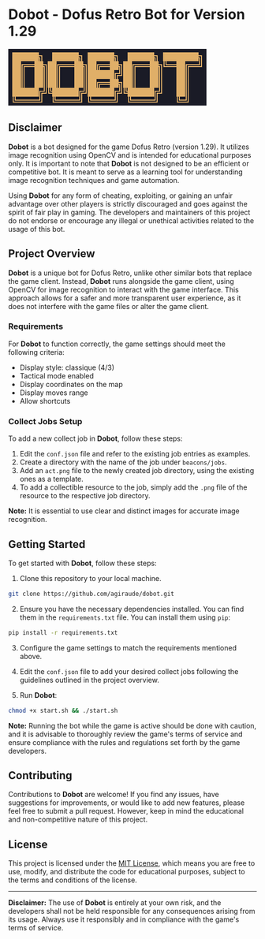 # Dobot - Dofus Retro Bot for Version 1.29

![Dobot Logo](https://github.com/agiraudet/dobot/blob/main/beacons/misc/logo.png)

## Disclaimer

**Dobot** is a bot designed for the game Dofus Retro (version 1.29). It utilizes image recognition using OpenCV and is intended for educational purposes only. It is important to note that **Dobot** is not designed to be an efficient or competitive bot. It is meant to serve as a learning tool for understanding image recognition techniques and game automation.

Using **Dobot** for any form of cheating, exploiting, or gaining an unfair advantage over other players is strictly discouraged and goes against the spirit of fair play in gaming. The developers and maintainers of this project do not endorse or encourage any illegal or unethical activities related to the usage of this bot.

## Project Overview

**Dobot** is a unique bot for Dofus Retro, unlike other similar bots that replace the game client. Instead, **Dobot** runs alongside the game client, using OpenCV for image recognition to interact with the game interface. This approach allows for a safer and more transparent user experience, as it does not interfere with the game files or alter the game client.

### Requirements

For **Dobot** to function correctly, the game settings should meet the following criteria:

- Display style: classique (4/3)
- Tactical mode enabled
- Display coordinates on the map
- Display moves range
- Allow shortcuts

### Collect Jobs Setup

To add a new collect job in **Dobot**, follow these steps:

1. Edit the `conf.json` file and refer to the existing job entries as examples.
2. Create a directory with the name of the job under `beacons/jobs`.
3. Add an `act.png` file to the newly created job directory, using the existing ones as a template.
4. To add a collectible resource to the job, simply add the `.png` file of the resource to the respective job directory.

**Note:** It is essential to use clear and distinct images for accurate image recognition.

## Getting Started

To get started with **Dobot**, follow these steps:

1. Clone this repository to your local machine.

```bash
git clone https://github.com/agiraude/dobot.git
```

2. Ensure you have the necessary dependencies installed. You can find them in the `requirements.txt` file. You can install them using `pip`:

```bash
pip install -r requirements.txt
```

3. Configure the game settings to match the requirements mentioned above.

4. Edit the `conf.json` file to add your desired collect jobs following the guidelines outlined in the project overview.

5. Run **Dobot**:

```bash
chmod +x start.sh && ./start.sh
```

**Note:** Running the bot while the game is active should be done with caution, and it is advisable to thoroughly review the game's terms of service and ensure compliance with the rules and regulations set forth by the game developers.

## Contributing

Contributions to **Dobot** are welcome! If you find any issues, have suggestions for improvements, or would like to add new features, please feel free to submit a pull request. However, keep in mind the educational and non-competitive nature of this project.

## License

This project is licensed under the [MIT License](LICENSE), which means you are free to use, modify, and distribute the code for educational purposes, subject to the terms and conditions of the license.

---

**Disclaimer:** The use of **Dobot** is entirely at your own risk, and the developers shall not be held responsible for any consequences arising from its usage. Always use it responsibly and in compliance with the game's terms of service.
